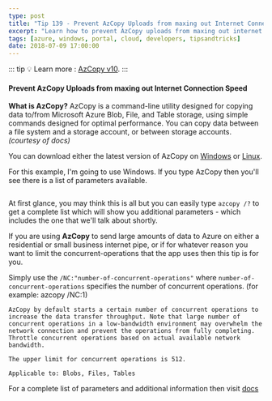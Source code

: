 ```yaml
---
type: post
title: "Tip 139 - Prevent AzCopy Uploads from maxing out Internet Connection Speed"
excerpt: "Learn how to prevent AzCopy uploads from maxing out internet connection speed"
tags: [azure, windows, portal, cloud, developers, tipsandtricks]
date: 2018-07-09 17:00:00
---
```


::: tip
:bulb: Learn more : [AzCopy v10](https://docs.microsoft.com/azure/storage/common/storage-use-azcopy-v10?WT.mc_id=azure-azuredevtips-micrum).
:::

#### Prevent AzCopy Uploads from maxing out Internet Connection Speed

**What is AzCopy?** AzCopy is a command-line utility designed for copying data to/from Microsoft Azure Blob, File, and Table storage, using simple commands designed for optimal performance. You can copy data between a file system and a storage account, or between storage accounts. *(courtesy of docs)*


You can download either the latest version of AzCopy on [Windows](http://aka.ms/downloadazcopy?WT.mc_id=akams-azuredevtips-micrum) or [Linux](https://docs.microsoft.com/en-us/azure/storage/common/storage-use-azcopy-linux?WT.mc_id=docs-azuredevtips-micrum).

For this example, I'm going to use Windows. If you type AzCopy then you'll see there is a list of parameters available. 

<img :src="$withBase('/files/azcopy1blog.png')">

At first glance, you may think this is all but you can easily type `azcopy /?` to get a complete list which will show you additional parameters - which includes the one that we'll talk about shortly. 

If you are using **AzCopy** to send large amounts of data to Azure on either a residential or small business internet pipe, or if for whatever reason you want to limit the concurrent-operations that the app uses then this tip is for you. 

Simply use the `/NC:"number-of-concurrent-operations"` where `number-of-concurrent-operations` specifies the number of concurrent operations. (for example: azcopy /NC:1)

```text
AzCopy by default starts a certain number of concurrent operations to increase the data transfer throughput. Note that large number of concurrent operations in a low-bandwidth environment may overwhelm the network connection and prevent the operations from fully completing. Throttle concurrent operations based on actual available network bandwidth.

The upper limit for concurrent operations is 512.

Applicable to: Blobs, Files, Tables
```

For a complete list of parameters and additional information then visit [docs](https://docs.microsoft.com/en-us/azure/storage/common/storage-use-azcopy?toc=%2fazure%2fstorage%2ffiles%2ftoc.json#azcopy-parameters?WT.mc_id=docs-azuredevtips-micrum)

